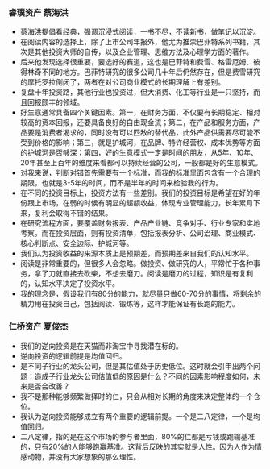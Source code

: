 ### 睿璞资产 蔡海洪
- 蔡海洪提倡看经典，强调沉浸式阅读，一书不尽，不读新书，做笔记以沉淀。
- 在阅读内容的选择上，除了上市公司年报外，他尤为推崇巴菲特系列书籍，其次是其他投资大师的自传，以及企业管理、思维方法及心理学方面的著作。
- 后来他发现选择很重要，要选好的赛道，这也是巴菲特和费雪、格雷厄姆、彼得林奇不同的地方。巴菲特研究的很多公司几十年后仍然存在，但是费雪研究的摩托罗拉倒闭了，两者在对公司商业模式的长期理解上有差别。
- 复盘十年投资路，其他行业也投资过，但大消费、化工等行业是一只坚持，而且回报颇丰的领域。
- 好生意通常具备四个关键因素。第一，在财务方面，不仅要有长期稳定、相对较高的资本回报，还要具备良好的自由现金流；第二，在产品和服务方面，产品要是消费者渴求的，同时没有可以匹敌的替代品，此外产品供需要尽可能不受到价格的影响；第三，就是护城河，在品牌、特许经营权、成本优势等方面的护城河是否够深；第四，好的生意模式一定是时间的朋友，从5年、10年、20年甚至上百年的维度来看都可以持续经营的公司，一般都是好的生意模式。
- 对我来说，判断对错首先需要有一个标准，而我的标准里面包含有一个合理的期限，也就是3-5年的时间，而不是半年的时间来检验我的行为。
- 在不同的投资目标上，投资方法有一些差别。我们的投资目标是希望在好的年份跟上市场，在弱的时候有明显的超额收益，体现专业管理能力，长年累月下来，复利会取得不错的结果。
- 在研究流程方面，要覆盖财务报表、产品产业链、竞争对手、行业专家和实地考察。而在投资层面，则有投资清单，包括报表分析、公司治理、商业模式、核心判断点、安全边际、护城河等。
- 我们认为投资收益的来源本质上是预期差，而预期差来自我们的认知水平。
- 阅读是非常重要的，但很多人会忽略。做投资、做研究的人，平常忙于各种事务，拿了刀就直接去砍柴，不想去磨刀。阅读是磨刀的过程，知识是有复利的，认知水平决定了投资水平。
- 我的理念是，假设我们有80分的能力，就尽量只做60-70分的事情，将剩余的精力用在投资自己，包括阅读、锻炼等，这样才能保证有长跑的能力。

### 仁桥资产 夏俊杰
- 我们的逆向投资是在天猫而非淘宝中寻找潜在标的。
- 逆向投资的逻辑前提是均值回归。
- 是不同子行业的龙头公司，但是其估值处于历史低位。这时就会引申出两个问题：造成子行业龙头公司估值低的原因是什么？不同的因素影响程度如何，未来是否会改善？
- 我不是那种能够频繁做择时的仁，只会从相对长期的角度来决定整体的一个仓位。
- 我认为逆向投资能够成立有两个重要的逻辑前提。一个是二八定律，一个是均值回归。
- 二八定律，指的是在这个市场的参与者里面，80%的仁都是亏钱或跑输基准的，只有20%的人能够跑赢基准。这背后反映的其实就是人性。因为人作为情感动物，并没有大家想象的那么理性。

